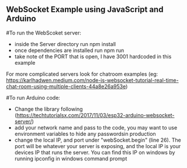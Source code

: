 ## WebSocket Example using JavaScript and Arduino 

#To run the WebScoket server:
- inside the Server directory run npm install
- once dependencies are installed run npm run
- take note of the PORT that is open, I have 3001 hardcoded in this example

For more complicated servers look for chatroom examples (eg: https://karlhadwen.medium.com/node-js-websocket-tutorial-real-time-chat-room-using-multiple-clients-44a8e26a953e) 

#To run Arduino code:
- Change the library following (https://techtutorialsx.com/2017/11/03/esp32-arduino-websocket-server/)
- add your network name and pass to the code, you may want to use environment variables to hide any passwordsin production
- change the local IP, and port under "webSocket.begin" (line 26).  The port will be whatever your server is exposing, and the local IP is your devices IP that runs the server.  You can find this IP on windows by running ipconfig in windows command prompt




